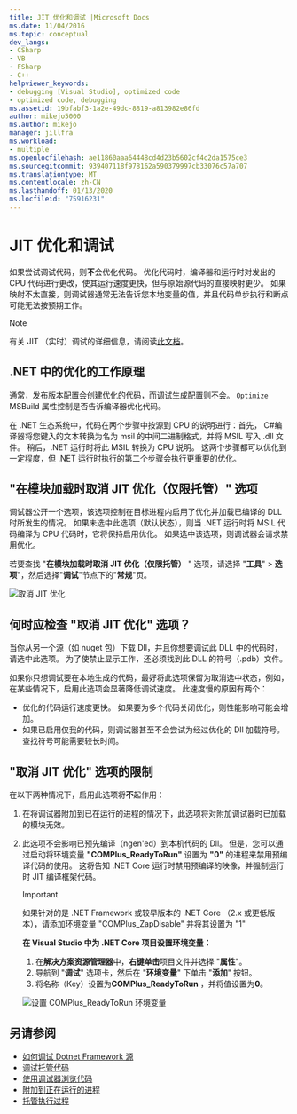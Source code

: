 ```yaml
---
title: JIT 优化和调试 |Microsoft Docs
ms.date: 11/04/2016
ms.topic: conceptual
dev_langs:
- CSharp
- VB
- FSharp
- C++
helpviewer_keywords:
- debugging [Visual Studio], optimized code
- optimized code, debugging
ms.assetid: 19bfabf3-1a2e-49dc-8819-a813982e86fd
author: mikejo5000
ms.author: mikejo
manager: jillfra
ms.workload:
- multiple
ms.openlocfilehash: ae11860aaa64448cd4d23b5602cf4c2da1575ce3
ms.sourcegitcommit: 939407118f978162a590379997cb33076c57a707
ms.translationtype: MT
ms.contentlocale: zh-CN
ms.lasthandoff: 01/13/2020
ms.locfileid: "75916231"
---
```

# <a name="jit-optimization-and-debugging"></a>JIT 优化和调试
如果尝试调试代码，则**不**会优化代码。 优化代码时，编译器和运行时对发出的 CPU 代码进行更改，使其运行速度更快，但与原始源代码的直接映射更少。 如果映射不太直接，则调试器通常无法告诉您本地变量的值，并且代码单步执行和断点可能无法按预期工作。

> [!NOTE]
> 有关 JIT （实时）调试的详细信息，请阅读[此文档](../debugger/debug-using-the-just-in-time-debugger.md)。

## <a name="how-optimizations-work-in-net"></a>.NET 中的优化的工作原理 
通常，发布版本配置会创建优化的代码，而调试生成配置则不会。 `Optimize` MSBuild 属性控制是否告诉编译器优化代码。

在 .NET 生态系统中，代码在两个步骤中按源到 CPU 的说明进行：首先， C#编译器将您键入的文本转换为名为 msil 的中间二进制格式，并将 MSIL 写入 .dll 文件。 稍后，.NET 运行时将此 MSIL 转换为 CPU 说明。 这两个步骤都可以优化到一定程度，但 .NET 运行时执行的第二个步骤会执行更重要的优化。

## <a name="the-suppress-jit-optimization-on-module-load-managed-only-option"></a>"在模块加载时取消 JIT 优化（仅限托管）" 选项
调试器公开一个选项，该选项控制在目标进程内启用了优化并加载已编译的 DLL 时所发生的情况。 如果未选中此选项（默认状态），则当 .NET 运行时将 MSIL 代码编译为 CPU 代码时，它将保持启用优化。 如果选中该选项，则调试器会请求禁用优化。

若要查找 "**在模块加载时取消 JIT 优化（仅限托管）** " 选项，请选择 "**工具**" > **选项**"，然后选择"**调试**"节点下的"**常规**"页。

![取消 JIT 优化](../debugger/media/suppress-jit-tool-options.png "取消 JIT 优化")

## <a name="when-should-you-check-the-suppress-jit-optimization-option"></a>何时应检查 "取消 JIT 优化" 选项？
当你从另一个源（如 nuget 包）下载 Dll，并且你想要调试此 DLL 中的代码时，请选中此选项。 为了使禁止显示工作，还必须找到此 DLL 的符号（.pdb）文件。

如果你只想调试要在本地生成的代码，最好将此选项保留为取消选中状态，例如，在某些情况下，启用此选项会显著降低调试速度。 此速度慢的原因有两个：

* 优化的代码运行速度更快。 如果要为多个代码关闭优化，则性能影响可能会增加。
* 如果已启用仅我的代码，则调试器甚至不会尝试为经过优化的 Dll 加载符号。 查找符号可能需要较长时间。

## <a name="limitations-of-the-suppress-jit-optimization-option"></a>"取消 JIT 优化" 选项的限制 
在以下两种情况下，启用此选项将**不**起作用：

1. 在将调试器附加到已在运行的进程的情况下，此选项将对附加调试器时已加载的模块无效。
2. 此选项不会影响已预先编译（ngen'ed）到本机代码的 Dll。 但是，您可以通过启动将环境变量 **"COMPlus_ReadyToRun"** 设置为 **"0"** 的进程来禁用预编译代码的使用。 这将告知 .NET Core 运行时禁用预编译的映像，并强制运行时 JIT 编译框架代码。 

    > [!IMPORTANT]
    > 如果针对的是 .NET Framework 或较早版本的 .NET Core （2.x 或更低版本），请添加环境变量 "COMPlus_ZapDisable" 并将其设置为 "1"

    **在 Visual Studio 中为 .NET Core 项目设置环境变量：**
    1. 在**解决方案资源管理器**中，**右键单击**项目文件并选择 "**属性**"。
    2. 导航到 "**调试**" 选项卡，然后在 "**环境变量**" 下单击 "**添加**" 按钮。
    3. 将名称（Key）设置为**COMPlus_ReadyToRun** ，并将值设置为**0**。

    ![设置 COMPlus_ReadyToRun 环境变量](../debugger/media/environment-variables-debug-menu.png "设置 COMPlus_ReadyToRun 环境变量")

## <a name="see-also"></a>另请参阅
- [如何调试 Dotnet Framework 源](../debugger/how-to-debug-dotnet-framework-source.md)
- [调试托管代码](../debugger/debugging-managed-code.md)
- [使用调试器浏览代码](../debugger/navigating-through-code-with-the-debugger.md)
- [附加到正在运行的进程](../debugger/attach-to-running-processes-with-the-visual-studio-debugger.md)
- [托管执行过程](/dotnet/standard/managed-execution-process)
